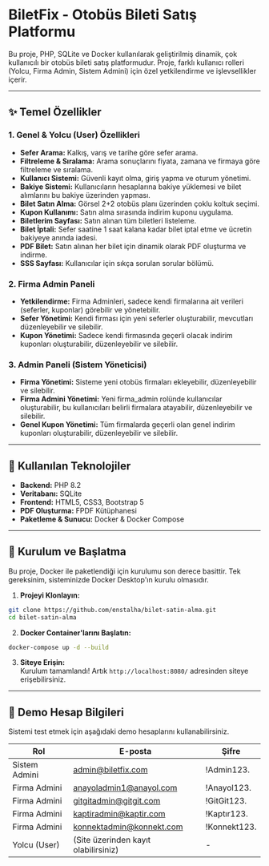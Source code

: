 # BiletFix - Otobüs Bileti Satış Platformu

Bu proje, PHP, SQLite ve Docker kullanılarak geliştirilmiş dinamik, çok kullanıcılı bir otobüs bileti satış platformudur. Proje, farklı kullanıcı rolleri (Yolcu, Firma Admin, Sistem Admini) için özel yetkilendirme ve işlevsellikler içerir.

---

## ✨ Temel Özellikler

### 1. Genel & Yolcu (User) Özellikleri
- **Sefer Arama:** Kalkış, varış ve tarihe göre sefer arama.
- **Filtreleme & Sıralama:** Arama sonuçlarını fiyata, zamana ve firmaya göre filtreleme ve sıralama.
- **Kullanıcı Sistemi:** Güvenli kayıt olma, giriş yapma ve oturum yönetimi.
- **Bakiye Sistemi:** Kullanıcıların hesaplarına bakiye yüklemesi ve bilet alımlarını bu bakiye üzerinden yapması.
- **Bilet Satın Alma:** Görsel 2+2 otobüs planı üzerinden çoklu koltuk seçimi.
- **Kupon Kullanımı:** Satın alma sırasında indirim kuponu uygulama.
- **Biletlerim Sayfası:** Satın alınan tüm biletleri listeleme.
- **Bilet İptali:** Sefer saatine 1 saat kalana kadar bilet iptal etme ve ücretin bakiyeye anında iadesi.
- **PDF Bilet:** Satın alınan her bilet için dinamik olarak PDF oluşturma ve indirme.
- **SSS Sayfası:** Kullanıcılar için sıkça sorulan sorular bölümü.

### 2. Firma Admin Paneli
- **Yetkilendirme:** Firma Adminleri, sadece kendi firmalarına ait verileri (seferler, kuponlar) görebilir ve yönetebilir.
- **Sefer Yönetimi:** Kendi firması için yeni seferler oluşturabilir, mevcutları düzenleyebilir ve silebilir.
- **Kupon Yönetimi:** Sadece kendi firmasında geçerli olacak indirim kuponları oluşturabilir, düzenleyebilir ve silebilir.

### 3. Admin Paneli (Sistem Yöneticisi)
- **Firma Yönetimi:** Sisteme yeni otobüs firmaları ekleyebilir, düzenleyebilir ve silebilir.
- **Firma Admini Yönetimi:** Yeni firma_admin rolünde kullanıcılar oluşturabilir, bu kullanıcıları belirli firmalara atayabilir, düzenleyebilir ve silebilir.
- **Genel Kupon Yönetimi:** Tüm firmalarda geçerli olan genel indirim kuponları oluşturabilir, düzenleyebilir ve silebilir.

---

## 🔧 Kullanılan Teknolojiler
- **Backend:** PHP 8.2
- **Veritabanı:** SQLite
- **Frontend:** HTML5, CSS3, Bootstrap 5
- **PDF Oluşturma:** FPDF Kütüphanesi
- **Paketleme & Sunucu:** Docker & Docker Compose

---

## 🚀 Kurulum ve Başlatma

Bu proje, Docker ile paketlendiği için kurulumu son derece basittir. Tek gereksinim, sisteminizde Docker Desktop'ın kurulu olmasıdır.

1. **Projeyi Klonlayın:**
```bash
git clone https://github.com/enstalha/bilet-satin-alma.git
cd bilet-satin-alma
```

2. **Docker Container'larını Başlatın:**
```bash
docker-compose up -d --build
```

3. **Siteye Erişin:**  
Kurulum tamamlandı! Artık `http://localhost:8080/` adresinden siteye erişebilirsiniz.

---

## 👥 Demo Hesap Bilgileri

Sistemi test etmek için aşağıdaki demo hesaplarını kullanabilirsiniz.

| Rol            | E-posta                       | Şifre         |
|----------------|-------------------------------|---------------|
| Sistem Admini  | admin@biletfix.com            | !Admin123.     |
| Firma Admini   | anayoladmin1@anayol.com       | !Anayol123.    |
| Firma Admini   | gitgitadmin@gitgit.com        | !GitGit123.   |
| Firma Admini   | kaptiradmin@kaptir.com        | !Kaptır123.   |
| Firma Admini   | konnektadmin@konnekt.com      | !Konnekt123.   |
| Yolcu (User)   | (Site üzerinden kayıt olabilirsiniz) | - |
